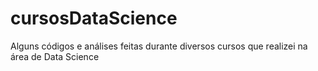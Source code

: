 # cursosDataScience
Alguns códigos e análises feitas durante diversos cursos que realizei na área de Data Science
